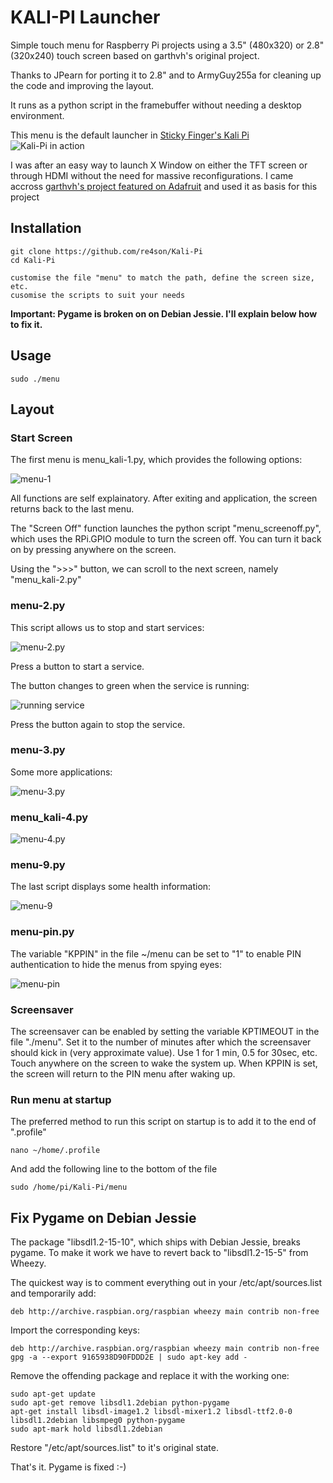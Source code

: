 # KALI-PI Launcher

Simple touch menu for Raspberry Pi projects using a 3.5" (480x320) or 2.8" (320x240) touch screen based on garthvh's original project.

Thanks to JPearn for porting it to 2.8" and to ArmyGuy255a for cleaning up the code and improving the layout.


It runs as a python script in the framebuffer without needing a desktop environment.

This menu is the default launcher in [Sticky Finger's Kali Pi](http://www.whitedome.com.au/kali-pi)
![Kali-Pi in action](http://whitedome.com.au/re4son/wp-content/uploads/2015/11/2015.11-Kali-Pi-Drone_small2.jpg)

I was after an easy way to launch X Window on either the TFT screen or through HDMI without the need for massive reconfigurations.
I came accross [garthvh's project featured on Adafruit](https://blog.adafruit.com/2015/05/08/simple-pitft-touchpi-menu-system-piday-raspberrypi-raspberry_pi/) and used it as basis for this project


## Installation

    git clone https://github.com/re4son/Kali-Pi
    cd Kali-Pi
    
    customise the file "menu" to match the path, define the screen size, etc.
    cusomise the scripts to suit your needs
    
**Important: Pygame is broken on on Debian Jessie. I'll explain below how to fix it.**


## Usage
	sudo ./menu
    
## Layout

### Start Screen

The first menu is menu_kali-1.py, which provides the following options:

![menu-1](https://whitedome.com.au/re4son/wp-content/uploads/2017/01/menu-1-1.png)

All functions are self explainatory.
After exiting and application, the screen returns back to the last menu.

The "Screen Off" function launches the python script "menu_screenoff.py", which uses the RPi.GPIO module to turn the screen off.
You can turn it back on by pressing anywhere on the screen.

Using the ">>>" button, we can scroll to the next screen, namely "menu_kali-2.py"

### menu-2.py

This script allows us to stop and start services:

![menu-2.py](https://whitedome.com.au/re4son/wp-content/uploads/2017/01/menu-2.png)

Press a button to start a service.

The button changes to green when the service is running:

![running service](https://whitedome.com.au/re4son/wp-content/uploads/2017/01/menu-2-on.png)

Press the button again to stop the service.


### menu-3.py

Some more applications:

![menu-3.py](https://whitedome.com.au/re4son/wp-content/uploads/2017/01/menu-3-1.png)


### menu_kali-4.py

![menu-4.py](https://whitedome.com.au/re4son/wp-content/uploads/2017/01/menu-4.png)

### menu-9.py
The last script displays some health information:

![menu-9](https://whitedome.com.au/re4son/wp-content/uploads/2017/01/menu-9.png)


### menu-pin.py
The variable "KPPIN" in the file ~/menu can be set to "1" to enable PIN authentication to hide the menus from spying eyes:

![menu-pin](https://whitedome.com.au/re4son/wp-content/uploads/2017/01/menu-pin.png)


### Screensaver
The screensaver can be enabled by setting the variable KPTIMEOUT in the file "./menu". Set it to the number of minutes after which the screensaver should kick in (very approximate value). Use 1 for 1 min, 0.5 for 30sec, etc.
Touch anywhere on the screen to wake the system up.
When KPPIN is set, the screen will return to the PIN menu after waking up.


### Run menu at startup

The preferred method to run this script on startup is to add it to the end of ".profile"

    nano ~/home/.profile

And add the following line to the bottom of the file

    sudo /home/pi/Kali-Pi/menu
    
## Fix Pygame on Debian Jessie
The package "libsdl1.2-15-10", which ships with Debian Jessie, breaks pygame.
To make it work we have to revert back to "libsdl1.2-15-5" from Wheezy.

The quickest way is to comment everything out in your /etc/apt/sources.list and temporarily add:

```
deb http://archive.raspbian.org/raspbian wheezy main contrib non-free
```


Import the corresponding keys:
```
deb http://archive.raspbian.org/raspbian wheezy main contrib non-free
gpg -a --export 9165938D90FDDD2E | sudo apt-key add -
```

Remove the offending package and replace it with the working one:
```
sudo apt-get update
sudo apt-get remove libsdl1.2debian python-pygame
apt-get install libsdl-image1.2 libsdl-mixer1.2 libsdl-ttf2.0-0 libsdl1.2debian libsmpeg0 python-pygame
sudo apt-mark hold libsdl1.2debian
```

Restore "/etc/apt/sources.list" to it's original state.

That's it. Pygame is fixed :-)

